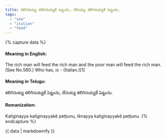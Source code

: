 ```yaml
---
title: కలిగినయ్య కలిగినయ్యకే పెట్టును, లేనయ్య కలిగినయ్యకే పెట్టును.
tags:
  - "see"
  - "italian"
  - "feed"
---
```


{% capture data %}
#### Meaning in English:
The rich man will feed the rich man and the poor man will feed the rich man.
(See No.560.)
Who has, is - (Italian.)[1]

#### Meaning in Telugu:
కలిగినయ్య కలిగినయ్యకే పెట్టును, లేనయ్య కలిగినయ్యకే పెట్టును.

#### Romanization:
Kaliginayya kaliginayyakē peṭṭunu, lēnayya kaliginayyakē peṭṭunu.
{% endcapture %}

{{ data | markdownify }}

